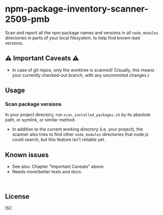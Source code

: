 ﻿
<!--#echo json="package.json" key="name" underline="=" -->
npm-package-inventory-scanner-2509-pmb
======================================
<!--/#echo -->

<!--#echo json="package.json" key="description" -->
Scan and report all the npm package names and versions in all `node_modules`
directories in parts of your local filesystem, to help find known-bad
versions.
<!--/#echo -->



⚠ Important Caveats ⚠
---------------------

* In case of git repos, only the worktree is scanned!
  (Usually, this means your currently checked-out branch,
  with any uncommited changes.)



Usage
-----

### Scan package versions

In your project directory, run `scan_installed_packages.sh`
by its absolute path, or symlink, or similar method.

* In addition to the current working directory (i.e. your project),
  the scanner also tries to find other `node_modules` directories
  that node.js could search, but this feature isn't reliable yet.




Known issues
------------

* See also: Chapter "Important Caveats" above.
* Needs more/better tests and docs.





<!--#toc stop="scan" -->

&nbsp;


License
-------
<!--#echo json="package.json" key="license" -->
ISC
<!--/#echo -->
